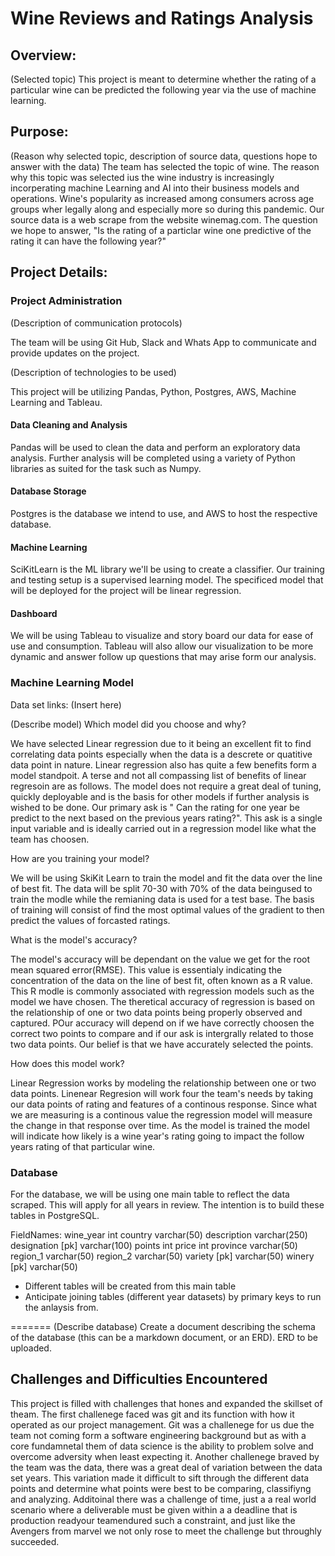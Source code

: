 # Wine Reviews and Ratings Analysis

## Overview:
(Selected topic)
This project is meant to determine whether the rating of a particular wine can be predicted the following year via the use of machine learning. 

## Purpose:
(Reason why selected topic, description of source data, questions hope to answer with the data)
The team has selected the topic of wine. The reason why this topic was selected ius the wine industry is increasingly incorperating machine Learning and AI into their business models and operations. Wine's popularity as increased among consumers across age groups wher legally along and especially more so during this pandemic. Our source data is a web scrape from the website winemag.com. The question we hope to answer, "Is the rating of a particlar wine one predictive of the rating it can have the following year?"

## Project Details:

### Project Administration
(Description of communication protocols)

The team will be using Git Hub, Slack and Whats App to communicate and provide updates on the project. 

(Description of technologies to be used)

This project will be utilizing Pandas, Python, Postgres, AWS, Machine Learning and Tableau. 

#### Data Cleaning and Analysis

Pandas will be used to clean the data and perform an exploratory data analysis. Further analysis will be completed using a variety of Python libraries as suited for the task such as Numpy.

#### Database Storage

Postgres is the database we intend to use, and AWS to host the respective database.

#### Machine Learning
SciKitLearn is the ML library we'll be using to create a classifier. Our training and testing setup is a supervised learning model. The specificed model that will be deployed for the project will be linear regression.

#### Dashboard

We will be using Tableau to visualize and story board our data for ease of use and consumption. Tableau will also allow our visualization to be more dynamic and answer follow up questions that may arise form our analysis. 

### Machine Learning Model

Data set links:
(Insert here)


(Describe model)
Which model did you choose and why? 

We have selected Linear regression due to it being an excellent fit to find correlating data points especially when the data is a descrete or quatitive data point in nature. Linear regression also has quite a few benefits form a model standpoit. A terse and not all compassing list of benefits of linear regresoin are as follows. The model does not require a great deal of tuning, quickly deployable and is the basis for other models if further analysis is wished to be done. Our primary ask is " Can the rating for one year be predict to the next based on the previous years rating?". This ask is a single input variable and is ideally carried out in a regression model like what the team has choosen. 

How are you training your model?

We will be using SkiKit Learn to train the model and fit the data over the line of best fit. The data will be split 70-30 with 70% of the data beingused to train the modle while the remianing data is used for a test base. The basis of training will consist of find the most optimal values of the gradient to then predict the values of forcasted ratings. 

What is the model's accuracy?

The model's accuracy will be dependant on the value we get for the root mean squared error(RMSE). This value is essentialy indicating the concentration of the data on the line of best fit, often known as a R value. This R modle is commonly associated with regression models such as the model we have chosen. The theretical accuracy of regression is based on the relationship of one or two data points being properly observed and captured. POur accuracy will depend on if we have correctly choosen the correct two points to compare and if our ask is intergrally related to those two data points. Our belief is that we have accurately selected the points. 

How does this model work?

Linear Regression works by modeling the relationship between one or two data points. Linenear Regresion will work four the team's needs by taking our data points of rating and features of a continous response. Since what we are measuring is a continous value the regression model will measure the change in that response over time. As the model is trained the model will indicate how likely is a wine year's rating going to impact the follow years rating of that particular wine.

### Database

For the database, we will be using one main table to reflect the data scraped.
This will apply for all years in review. The intention is to build these tables in PostgreSQL.

FieldNames:
wine_year 	  int
country 	    varchar(50)
description 	varchar(250)
designation   [pk] varchar(100)
points 		    int
price 		    int
province 	    varchar(50)
region_1 	    varchar(50)
region_2 	    varchar(50)
variety       [pk] 	varchar(50)
winery        [pk] 	varchar(50)


- Different tables will be created from this main table
- Anticipate joining tables (different year datasets) by primary keys to run the anlaysis from. 

=======
(Describe database)
Create a document describing the schema of the database (this can be a markdown document, or an ERD). ERD to be uploaded.



## Challenges and Difficulties Encountered

This project is filled with challenges that hones and expanded the skillset of theam. The first challenege faced was git and its function with how it operated as our project management. Git was a challenege for us due the team not coming form a software engineering background but as with a core fundamnetal them of data science is the ability to problem solve and overcome adversity when least expecting it. Another challenege braved by the team was the data, there was a great deal of variation between the data set years. This variation made it difficult to sift through the different data points and determine what points were best to be comparing, classifiyng and analyzing. Additoinal there was a challenge of time, just a a real world scenario where a deliverable must be given within a a deadline that is production readyour teamendured such a constraint, and just like the Avengers from marvel we not only rose to meet the challenge but throughly succeeded. 
